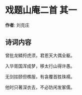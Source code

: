 # 戏题山庵二首  其一

**作者**: 刘克庄

## 诗词内容

曾批龙鳞捋虎须，君恩天大偶全躯。

入华胥国浑成梦，移太行山得许愚。

无剑拄颐但樵服，有衾覆首胜珠襦。

他时只著深衣去，不必防闲发冢儒。

